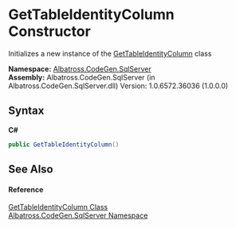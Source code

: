 # GetTableIdentityColumn Constructor 
 

Initializes a new instance of the <a href="T_Albatross_CodeGen_SqlServer_GetTableIdentityColumn.md">GetTableIdentityColumn</a> class

**Namespace:**&nbsp;<a href="N_Albatross_CodeGen_SqlServer.md">Albatross.CodeGen.SqlServer</a><br />**Assembly:**&nbsp;Albatross.CodeGen.SqlServer (in Albatross.CodeGen.SqlServer.dll) Version: 1.0.6572.36036 (1.0.0.0)

## Syntax

**C#**<br />
``` C#
public GetTableIdentityColumn()
```


## See Also


#### Reference
<a href="T_Albatross_CodeGen_SqlServer_GetTableIdentityColumn.md">GetTableIdentityColumn Class</a><br /><a href="N_Albatross_CodeGen_SqlServer.md">Albatross.CodeGen.SqlServer Namespace</a><br />